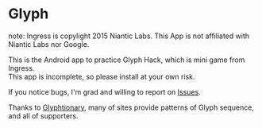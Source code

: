 Glyph
=====
note: Ingress is copylight 2015 Niantic Labs. This App is not affiliated with Niantic Labs nor Google.  
  
  
This is the Android app to practice Glyph Hack, which is mini game from Ingress.  
This app is incomplete, so please install at your own risk.  
  
If you notice bugs, I'm grad and willing to report on [Issues](https://github.com/geckour/Glyph/issues).  
  
Thanks to [Glyphtionary](http://glyphtionary.com/), many of sites provide patterns of Glyph sequence, and all of supporters.
